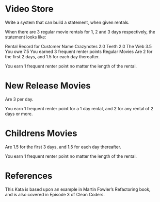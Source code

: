 # Video Store
Write a system that can build a statement, when given rentals.

When there are 3 regular movie rentals for 1, 2 and 3 days respectively, the statement looks like:

Rental Record for Customer Name
  Crazynotes  2.0
  Teeth  2.0
  The Web  3.5
You owe 7.5
You earned 3 frequent renter points
Regular Movies
Are 2 for the first 2 days, and 1.5 for each day thereafter.

You earn 1 frequent renter point no matter the length of the rental.

# New Release Movies
Are 3 per day.

You earn 1 frequent renter point for a 1 day rental, and 2 for any rental of 2 days or more.

# Childrens Movies
Are 1.5 for the first 3 days, and 1.5 for each day thereafter.

You earn 1 frequent renter point no matter the length of the rental.

# References
This Kata is based upon an example in Martin Fowler’s Refactoring book, and is also covered in Episode 3 of Clean Coders.